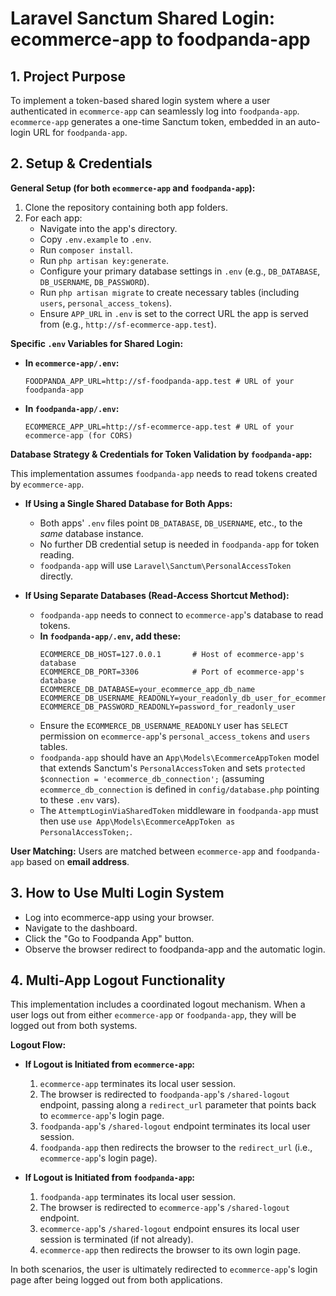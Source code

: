 # Laravel Sanctum Shared Login: ecommerce-app to foodpanda-app

## 1. Project Purpose

To implement a token-based shared login system where a user authenticated in `ecommerce-app` can seamlessly log into `foodpanda-app`. `ecommerce-app` generates a one-time Sanctum token, embedded in an auto-login URL for `foodpanda-app`.

## 2. Setup & Credentials

**General Setup (for both `ecommerce-app` and `foodpanda-app`):**
1.  Clone the repository containing both app folders.
2.  For each app:
    *   Navigate into the app's directory.
    *   Copy `.env.example` to `.env`.
    *   Run `composer install`.
    *   Run `php artisan key:generate`.
    *   Configure your primary database settings in `.env` (e.g., `DB_DATABASE`, `DB_USERNAME`, `DB_PASSWORD`).
    *   Run `php artisan migrate` to create necessary tables (including `users`, `personal_access_tokens`).
    *   Ensure `APP_URL` in `.env` is set to the correct URL the app is served from (e.g., `http://sf-ecommerce-app.test`).

**Specific `.env` Variables for Shared Login:**

*   **In `ecommerce-app/.env`:**
    ```dotenv
    FOODPANDA_APP_URL=http://sf-foodpanda-app.test # URL of your foodpanda-app
    ```
*   **In `foodpanda-app/.env`:**
    ```dotenv
    ECOMMERCE_APP_URL=http://sf-ecommerce-app.test # URL of your ecommerce-app (for CORS)
    ```

**Database Strategy & Credentials for Token Validation by `foodpanda-app`:**

This implementation assumes `foodpanda-app` needs to read tokens created by `ecommerce-app`.

*   **If Using a Single Shared Database for Both Apps:**
    *   Both apps' `.env` files point `DB_DATABASE`, `DB_USERNAME`, etc., to the *same* database instance.
    *   No further DB credential setup is needed in `foodpanda-app` for token reading.
    *   `foodpanda-app` will use `Laravel\Sanctum\PersonalAccessToken` directly.

*   **If Using Separate Databases (Read-Access Shortcut Method):**
    *   `foodpanda-app` needs to connect to `ecommerce-app`'s database to read tokens.
    *   **In `foodpanda-app/.env`, add these:**
        ```dotenv
        ECOMMERCE_DB_HOST=127.0.0.1       # Host of ecommerce-app's database
        ECOMMERCE_DB_PORT=3306            # Port of ecommerce-app's database
        ECOMMERCE_DB_DATABASE=your_ecommerce_app_db_name
        ECOMMERCE_DB_USERNAME_READONLY=your_readonly_db_user_for_ecommerce
        ECOMMERCE_DB_PASSWORD_READONLY=password_for_readonly_user
        ```
    *   Ensure the `ECOMMERCE_DB_USERNAME_READONLY` user has `SELECT` permission on `ecommerce-app`'s `personal_access_tokens` and `users` tables.
    *   `foodpanda-app` should have an `App\Models\EcommerceAppToken` model that extends Sanctum's `PersonalAccessToken` and sets `protected $connection = 'ecommerce_db_connection';` (assuming `ecommerce_db_connection` is defined in `config/database.php` pointing to these `.env` vars).
    *   The `AttemptLoginViaSharedToken` middleware in `foodpanda-app` must then use `use App\Models\EcommerceAppToken as PersonalAccessToken;`.

**User Matching:** Users are matched between `ecommerce-app` and `foodpanda-app` based on **email address**.

## 3. How to Use Multi Login System

- Log into ecommerce-app using your browser.
- Navigate to the dashboard.
- Click the "Go to Foodpanda App" button.
- Observe the browser redirect to foodpanda-app and the automatic login.

## 4. Multi-App Logout Functionality

This implementation includes a coordinated logout mechanism. When a user logs out from either `ecommerce-app` or `foodpanda-app`, they will be logged out from both systems.

**Logout Flow:**

*   **If Logout is Initiated from `ecommerce-app`:**
    1.  `ecommerce-app` terminates its local user session.
    2.  The browser is redirected to `foodpanda-app`'s `/shared-logout` endpoint, passing along a `redirect_url` parameter that points back to `ecommerce-app`'s login page.
    3.  `foodpanda-app`'s `/shared-logout` endpoint terminates its local user session.
    4.  `foodpanda-app` then redirects the browser to the `redirect_url` (i.e., `ecommerce-app`'s login page).

*   **If Logout is Initiated from `foodpanda-app`:**
    1.  `foodpanda-app` terminates its local user session.
    2.  The browser is redirected to `ecommerce-app`'s `/shared-logout` endpoint.
    3.  `ecommerce-app`'s `/shared-logout` endpoint ensures its local user session is terminated (if not already).
    4.  `ecommerce-app` then redirects the browser to its own login page.

In both scenarios, the user is ultimately redirected to `ecommerce-app`'s login page after being logged out from both applications.
